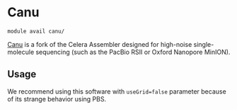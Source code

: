 # Canu

    module avail canu/

[Canu](https://canu.readthedocs.io/en/stable/index.html) is a fork of the Celera Assembler designed for high-noise single-molecule sequencing (such as the PacBio RSII or Oxford Nanopore MinION).

## Usage

We recommend using this software with `useGrid=false` parameter because of its strange behavior using PBS. 
